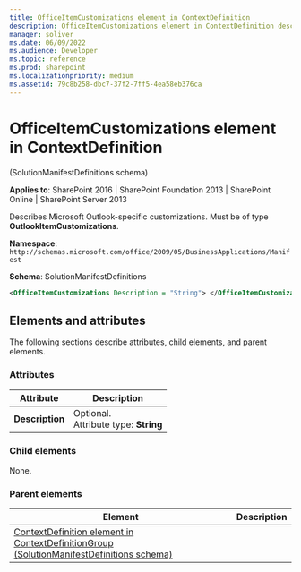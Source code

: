 ```yaml
---
title: OfficeItemCustomizations element in ContextDefinition
description: OfficeItemCustomizations element in ContextDefinition describes Microsoft Outlook-specific customizations.
manager: soliver
ms.date: 06/09/2022
ms.audience: Developer
ms.topic: reference
ms.prod: sharepoint
ms.localizationpriority: medium
ms.assetid: 79c8b258-dbc7-37f2-7ff5-4ea58eb376ca
---
```


# OfficeItemCustomizations element in ContextDefinition 

(SolutionManifestDefinitions schema)

**Applies to**: SharePoint 2016 | SharePoint Foundation 2013 | SharePoint Online | SharePoint Server 2013

Describes Microsoft Outlook-specific customizations. Must be of type **OutlookItemCustomizations**.

**Namespace**: `http://schemas.microsoft.com/office/2009/05/BusinessApplications/Manifest`

**Schema**: SolutionManifestDefinitions

```XML
<OfficeItemCustomizations Description = "String"> </OfficeItemCustomizations>
```

## Elements and attributes

The following sections describe attributes, child elements, and parent elements.

### Attributes

|Attribute|Description|
|---------|-----------|
|**Description**|Optional.<br/>Attribute type: **String**|

### Child elements

None.

### Parent elements

|Element|Description|
|-------|-----------|
|[ContextDefinition element in ContextDefinitionGroup (SolutionManifestDefinitions schema)](contextdefinition-element-in-contextdefinitiongroup-solutionmanifestdefinitions.md)||








